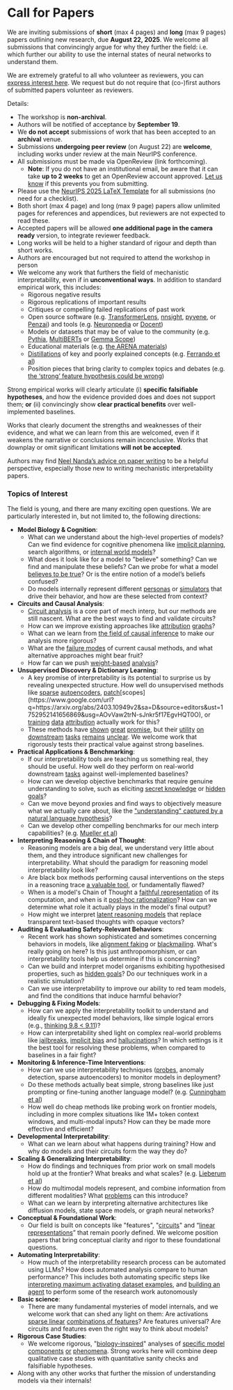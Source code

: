 # Call for Papers
We are inviting submissions of **short** (max 4 pages) and **long** (max 9 pages) papers outlining new research, due **August 22, 2025**. We welcome all submissions that convincingly argue for why they further the field: i.e. which further our ability to use the internal states of neural networks to understand them. 

We are extremely grateful to all who volunteer as reviewers, you can [express interest here](https://www.google.com/url?q=https://docs.google.com/forms/d/e/1FAIpQLSdiw1SJllzoTz_nqzDTzTOGb9DV3W_truQyh-WvYj_QGIi7Mg/viewform?usp%3Ddialog&sa=D&source=editors&ust=1752952141642972&usg=AOvVaw2hhYM2zwNRxe1DQfSySQIR). We request but do not require that (co-)first authors of submitted papers volunteer as reviewers. 

Details: 
* The workshop is **non-archival**.
* Authors will be notified of acceptance by **September 19**.
* We **do not accept** submissions of work that has been accepted to an **archival** venue.
* Submissions **undergoing peer review** (on August 22) are **welcome**, including works under review at the main NeurIPS conference.
* All submissions must be made via OpenReview (link forthcoming).
  * **Note**: If you do not have an institutional email, be aware that it can take **up to 2 weeks** to get an OpenReview account approved. [Let us know](mailto:neurips2025@mechinterpworkshop.com) if this prevents you from submitting.
* Please use the [NeurIPS 2025 LaTeX Template](https://www.google.com/url?q=https://media.neurips.cc/Conferences/NeurIPS2025/Styles.zip&sa=D&source=editors&ust=1752952141645453&usg=AOvVaw0SrAH6pgOqNRBp_r0mOCbs) for all submissions (no need for a checklist).
* Both short (max 4 page) and long (max 9 page) papers allow unlimited pages for references and appendices, but reviewers are not expected to read these.
* Accepted papers will be allowed **one additional page in the camera ready** version, to integrate reviewer feedback.
* Long works will be held to a higher standard of rigour and depth than short works.
* Authors are encouraged but not required to attend the workshop in person
* We welcome any work that furthers the field of mechanistic interpretability, even if in **unconventional ways**. In addition to standard empirical work, this includes:
  * Rigorous negative results
  * Rigorous replications of important results
  * Critiques or compelling failed replications of past work
  * Open source software (e.g. [TransformerLens](https://www.google.com/url?q=https://github.com/neelnanda-io/TransformerLens&sa=D&source=editors&ust=1752952141647461&usg=AOvVaw1jgstX1xxcMgGWdQHBpuS2), [nnsight](https://www.google.com/url?q=https://github.com/ndif-team/nnsight&sa=D&source=editors&ust=1752952141647597&usg=AOvVaw18DBdSFUHE_YathH1ilefh), [pyvene](https://www.google.com/url?q=https://github.com/stanfordnlp/pyvene/tree/main/pyvene/models/mlp&sa=D&source=editors&ust=1752952141647738&usg=AOvVaw1FswSOm-pAA2BXaY9Sbmpl), or [Penzai](https://www.google.com/url?q=https://github.com/google-deepmind/penzai&sa=D&source=editors&ust=1752952141647884&usg=AOvVaw3tkF5y54zmtu8mkg0_FrAG)) and tools (e.g. [Neuronpedia](https://www.google.com/url?q=http://neuronpedia.org&sa=D&source=editors&ust=1752952141648019&usg=AOvVaw3OCoJjU6Ne5lYSxbd12mm-) or [Docent](https://www.google.com/url?q=https://transluce.org/introducing-docent&sa=D&source=editors&ust=1752952141648160&usg=AOvVaw3x-BH71PNfviZ0c2gXIOfU))
  * Models or datasets that may be of value to the community (e.g. [Pythia](https://www.google.com/url?q=https://arxiv.org/abs/2304.01373&sa=D&source=editors&ust=1752952141648424&usg=AOvVaw0l4PyLyHBR7tO8UA7nPXoN), [MultiBERTs](https://www.google.com/url?q=https://arxiv.org/abs/2106.16163&sa=D&source=editors&ust=1752952141648535&usg=AOvVaw3I4dYDLiyvclY5hB-D-IcG) or [Gemma Scope](https://www.google.com/url?q=https://arxiv.org/abs/2408.05147&sa=D&source=editors&ust=1752952141648650&usg=AOvVaw2aj8G7WZ3XnT390MMbjvth))
  * Educational materials (e.g. [the ARENA materials](https://www.google.com/url?q=https://arena3-chapter1-transformer-interp.streamlit.app/&sa=D&source=editors&ust=1752952141648921&usg=AOvVaw0lf5bNgnoAcE4QGaUK-AAx))
  * [Distillations](https://www.google.com/url?q=https://distill.pub/2017/research-debt/&sa=D&source=editors&ust=1752952141649129&usg=AOvVaw0Dqo0T0dMk0VzISKAV05QN) of key and poorly explained concepts (e.g. [Ferrando et al](https://www.google.com/url?q=https://arxiv.org/abs/2405.00208&sa=D&source=editors&ust=1752952141649369&usg=AOvVaw1L7f7r3HCaq7YrrBgN76tn))
  * Position pieces that bring clarity to complex topics and debates (e.g. [the ‘strong’ feature hypothesis could be wrong](https://www.google.com/url?q=https://www.alignmentforum.org/posts/tojtPCCRpKLSHBdpn/the-strong-feature-hypothesis-could-be-wrong&sa=D&source=editors&ust=1752952141649811&usg=AOvVaw3Ur28FUPf_OZSDJVRUpiVr))

Strong empirical works will clearly articulate (i) **specific falsifiable hypotheses**, and how the evidence provided does and does not support them; **or** (ii) convincingly show **clear practical benefits** over well-implemented baselines. 

Works that clearly document the strengths and weaknesses of their evidence, and what we can learn from this are welcomed, even if it weakens the narrative or conclusions remain inconclusive. Works that downplay or omit significant limitations **will not be accepted**. 

Authors may find [Neel Nanda’s advice on paper writing](https://www.google.com/url?q=https://www.alignmentforum.org/posts/eJGptPbbFPZGLpjsp/highly-opinionated-advice-on-how-to-write-ml-papers&sa=D&source=editors&ust=1752952141651838&usg=AOvVaw22u1L7l-j_1i4MDAtePNlg) to be a helpful perspective, especially those new to writing mechanistic interpretability papers. 
### Topics of Interest
The field is young, and there are many exciting open questions. We are particularly interested in, but not limited to, the following directions: 
* **Model Biology & Cognition**:
  * What can we understand about the high-level properties of models? Can we find evidence for cognitive phenomena like [implicit planning](https://www.google.com/url?q=https://transformer-circuits.pub/2025/attribution-graphs/biology.html%23dives-poems&sa=D&source=editors&ust=1752952141652864&usg=AOvVaw1gvL0PwSr0Yumq2l5D0VAg), search algorithms, or [internal world models](https://www.google.com/url?q=https://arxiv.org/abs/2210.13382&sa=D&source=editors&ust=1752952141653032&usg=AOvVaw3EQTl3eJ-ORrGpKHwTtDdk)?
  * What does it look like for a model to "believe" something? Can we find and manipulate these beliefs? Can we probe for what a model [believes to be true](https://www.google.com/url?q=https://arxiv.org/abs/2310.06824&sa=D&source=editors&ust=1752952141653394&usg=AOvVaw29ndkQGvT3gZYFu9mQiclA)? Or is the entire notion of a model’s beliefs confused?
  * Do models internally represent different [personas](https://www.google.com/url?q=https://arxiv.org/abs/2406.12094&sa=D&source=editors&ust=1752952141653693&usg=AOvVaw3Wu8GIlVG0Xj_mhw3hRhKL) or [simulators](https://www.google.com/url?q=https://www.nature.com/articles/s41586-023-06647-8&sa=D&source=editors&ust=1752952141653825&usg=AOvVaw0MZznLX5_E5srOo37M6Cwm) that drive their behavior, and how are these selected from context?
* **Circuits and Causal Analysis**:
  * [Circuit analysis](https://www.google.com/url?q=https://distill.pub/2020/circuits/zoom-in/&sa=D&source=editors&ust=1752952141654224&usg=AOvVaw0qEFgEzSN26Ow7UR4c9O4A) is a core part of mech interp, but our methods are still nascent. What are the best ways to find and validate circuits?
  * How can we improve existing approaches like [attribution](https://www.google.com/url?q=https://arxiv.org/abs/2406.11944&sa=D&source=editors&ust=1752952141654641&usg=AOvVaw2P1yMV7lF5d2Y7eO-utIcP) [graphs](https://www.google.com/url?q=https://transformer-circuits.pub/2025/attribution-graphs/methods.html&sa=D&source=editors&ust=1752952141654832&usg=AOvVaw09ktq28_ZyXoljs4VW7SY6)?
  * What can we learn from [the field of causal inference](https://www.google.com/url?q=https://arxiv.org/abs/2407.04690&sa=D&source=editors&ust=1752952141655094&usg=AOvVaw2dR284TuEapx93iLcFcV8Q) to make our analysis more rigorous?
  * What are the [failure modes](https://www.google.com/url?q=https://arxiv.org/abs/2307.15771&sa=D&source=editors&ust=1752952141655346&usg=AOvVaw1s6iIkwPB_p4m3ThhbqoIi) of current causal methods, and what alternative approaches might bear fruit?
  * How far can we push [weight-based](https://www.google.com/url?q=https://arxiv.org/abs/2301.05217&sa=D&source=editors&ust=1752952141655694&usg=AOvVaw0anUiIf399gHaSj4U0T5IA) [analysis](https://www.google.com/url?q=https://arxiv.org/abs/2410.08417&sa=D&source=editors&ust=1752952141655847&usg=AOvVaw2lKr5fexUNLsg3LHVjP11r)?
* **Unsupervised Discovery & Dictionary Learning**:
  * A key promise of interpretability is its potential to surprise us by revealing unexpected structure. How well do unsupervised methods like [sparse](https://www.google.com/url?q=https://arxiv.org/abs/2103.15949&sa=D&source=editors&ust=1752952141656418&usg=AOvVaw0ruV5BcrSmwRGE4PvY7F3d) [autoencoders](https://www.google.com/url?q=https://transformer-circuits.pub/2023/monosemantic-features&sa=D&source=editors&ust=1752952141656621&usg=AOvVaw21iVqP0Ej-j_iC8VCLD0Sd), [patch](https://www.google.com/url?q=https://arxiv.org/abs/2401.06102&sa=D&source=editors&ust=1752952141656774&usg=AOvVaw13zsCucHNK8Oewf8d7AbP_)[scopes](https://www.google.com/url?q=https://arxiv.org/abs/2403.10949v2&sa=D&source=editors&ust=1752952141656869&usg=AOvVaw2trN-sJnkr5f17EgvHQT0O), or [training](https://www.google.com/url?q=https://proceedings.mlr.press/v70/koh17a?ref%3Dhttps://githubhelp.com&sa=D&source=editors&ust=1752952141657018&usg=AOvVaw0yz28A6HJsOxwDFBQXKXPh) [data](https://www.google.com/url?q=https://arxiv.org/abs/2308.03296&sa=D&source=editors&ust=1752952141657150&usg=AOvVaw1j6b7cgk6xzHBli_QJcI0A) [attribution](https://www.google.com/url?q=https://arxiv.org/abs/2205.11482&sa=D&source=editors&ust=1752952141657304&usg=AOvVaw0ZXRkY7VqOBIpJhaKKyGcN) actually work for this?
  * These methods have [shown](https://www.google.com/url?q=https://transformer-circuits.pub/2024/scaling-monosemanticity/index.html&sa=D&source=editors&ust=1752952141657608&usg=AOvVaw3Fc7nOY5_IVGXXSrfhXoFG) [great](https://www.google.com/url?q=https://transformer-circuits.pub/2025/attribution-graphs/biology.html&sa=D&source=editors&ust=1752952141657767&usg=AOvVaw3QE2Z2QlYSoowPQj5pS7Rl) [promise](https://www.google.com/url?q=https://arxiv.org/abs/2503.10965&sa=D&source=editors&ust=1752952141657921&usg=AOvVaw0Dw3LltNcrAKRL7hsVwjaI), but their [utility](https://www.google.com/url?q=https://arxiv.org/abs/2502.16681&sa=D&source=editors&ust=1752952141658049&usg=AOvVaw1EA74cF3S-sAQ537b-K1eb) [on](https://www.google.com/url?q=https://www.tilderesearch.com/blog/sieve&sa=D&source=editors&ust=1752952141658198&usg=AOvVaw175PrLut_RL3s_57KHOvoZ) [downstream](https://www.google.com/url?q=https://arxiv.org/abs/2501.17148&sa=D&source=editors&ust=1752952141658341&usg=AOvVaw1NMzGOPZWZaQmzmhmM5y92) [tasks](https://www.google.com/url?q=https://transformer-circuits.pub/2024/features-as-classifiers/index.html&sa=D&source=editors&ust=1752952141658492&usg=AOvVaw3OX-D_ueNcy-TEppKJ25sx) [remains](https://www.google.com/url?q=https://arxiv.org/abs/2502.04382&sa=D&source=editors&ust=1752952141658646&usg=AOvVaw3LOyE5dsRmXLT7XsXc8uwM) [unclear](https://www.google.com/url?q=https://www.alignmentforum.org/posts/4uXCAJNuPKtKBsi28/negative-results-for-saes-on-downstream-tasks&sa=D&source=editors&ust=1752952141658820&usg=AOvVaw0LdieAfzjoV0RGQZx7FP7a). We welcome work that rigorously tests their practical value against strong baselines.
* **Practical Applications & Benchmarking**:
  * If our interpretability tools are teaching us something real, they should be useful. How well do they perform on real-world downstream [tasks](https://www.google.com/url?q=https://www.lesswrong.com/posts/wGRnzCFcowRCrpX4Y/downstream-applications-as-validation-of-interpretability&sa=D&source=editors&ust=1752952141659752&usg=AOvVaw2Vy6nvBHblMbTNQUVrEGBC) against well-implemented baselines?
  * How can we develop objective benchmarks that require genuine understanding to solve, such as eliciting [secret knowledge](https://www.google.com/url?q=https://arxiv.org/abs/2505.14352&sa=D&source=editors&ust=1752952141660230&usg=AOvVaw1GRrtm14CiOY4M00Xtjjtm) or [hidden goals](https://www.google.com/url?q=https://arxiv.org/abs/2503.10965&sa=D&source=editors&ust=1752952141660404&usg=AOvVaw1Bbo3auexGFRfcPwqdP8NH)?
  * Can we move beyond proxies and find ways to objectively measure what we actually care about, like the ["understanding" captured by a natural language hypothesis](https://www.google.com/url?q=https://arxiv.org/abs/2502.04382&sa=D&source=editors&ust=1752952141660895&usg=AOvVaw0oOiBkHQeaOhQYqeTNGtDk)?
  * Can we develop other compelling benchmarks for our mech interp capabilities? (e.g. [Mueller et al](https://www.google.com/url?q=https://arxiv.org/abs/2504.13151&sa=D&source=editors&ust=1752952141661221&usg=AOvVaw1wbFOofivCIbUSPMs_Ufn0))
* **Interpreting Reasoning & Chain of Thought**:
  * Reasoning models are a big deal, we understand very little about them, and they introduce significant new challenges for interpretability. What should the paradigm for reasoning model interpretability look like?
  * Are black box methods performing causal interventions on the steps in a reasoning trace [a valuable tool](https://www.google.com/url?q=https://arxiv.org/abs/2506.19143&sa=D&source=editors&ust=1752952141662154&usg=AOvVaw3dedzoQHoWO78D03XaCdii), or fundamentally flawed?
  * When is a model's Chain of Thought a [faithful representation](https://www.google.com/url?q=https://arxiv.org/abs/2305.04388&sa=D&source=editors&ust=1752952141662444&usg=AOvVaw05Z-72YSMZ04EYi6GYnYNR) of its computation, and when is it [post-hoc rationalization](https://www.google.com/url?q=https://arxiv.org/abs/2503.08679&sa=D&source=editors&ust=1752952141662728&usg=AOvVaw3keK4VrM60y3B6JCMFpFB_)? How can we determine what role it actually plays in the model's final output?
  * How might we interpret [latent reasoning models](https://www.google.com/url?q=https://arxiv.org/abs/2412.06769&sa=D&source=editors&ust=1752952141663076&usg=AOvVaw2u_iaTDBCb0t5EQQJGAuYb) that replace transparent text-based thoughts with opaque vectors?
* **Auditing & Evaluating Safety-Relevant Behaviors**:
  * Recent work has shown sophisticated and sometimes concerning behaviors in models, like [alignment faking](https://www.google.com/url?q=https://arxiv.org/abs/2412.14093&sa=D&source=editors&ust=1752952141663738&usg=AOvVaw1AT4d8MtK-9ljEdq2l0W28) or [blackmailing](https://www.google.com/url?q=https://www.anthropic.com/research/agentic-misalignment&sa=D&source=editors&ust=1752952141663894&usg=AOvVaw2L1lmsxeoyiTFH1Roux5JA). What's really going on here? Is this just anthropomorphism, or can interpretability tools help us determine if this is concerning?
  * Can we build and interpret model organisms exhibiting hypothesised properties, such as [hidden goals](https://www.google.com/url?q=https://arxiv.org/abs/2503.10965&sa=D&source=editors&ust=1752952141664392&usg=AOvVaw1kTGWx_iJrmAFjdDrTZSb8)? Do our techniques work in a realistic simulation?
  * Can we use interpretability to improve our ability to red team models, and find the conditions that induce harmful behavior?
* **Debugging & Fixing Models**:
  * How can we apply the interpretability toolkit to understand and ideally fix unexpected model behaviors, like simple logical errors (e.g., [thinking 9.8 < 9.11](https://www.google.com/url?q=https://transluce.org/observability-interface&sa=D&source=editors&ust=1752952141665302&usg=AOvVaw1Det2eoDC4wFlOxP1c1zu9))?
  * How can interpretability shed light on complex real-world problems like [jailbreaks](https://www.google.com/url?q=https://transformer-circuits.pub/2025/attribution-graphs/biology.html%23dives-jailbreak&sa=D&source=editors&ust=1752952141665663&usg=AOvVaw2wTx060HFpS-jAh8uIoyLl), [implicit bias](https://www.google.com/url?q=https://arxiv.org/abs/2506.10922&sa=D&source=editors&ust=1752952141665848&usg=AOvVaw2nkf7V83zEm0nkz4nZiUbR) and [hallucinations](https://www.google.com/url?q=https://arxiv.org/abs/2411.14257&sa=D&source=editors&ust=1752952141665984&usg=AOvVaw09bOjph5Y7gugFTsAeRGUv)? In which settings is it the best tool for resolving these problems, when compared to baselines in a fair fight?
* **Monitoring & Inference-Time Interventions**:
  * How can we use interpretability techniques ([probes](https://www.google.com/url?q=https://arxiv.org/abs/2102.12452&sa=D&source=editors&ust=1752952141666770&usg=AOvVaw3M0k16_wJ4jKF2H-g5x1sz), anomaly detection, sparse autoencoders) to monitor models in deployment?
  * Do these methods actually beat simple, strong baselines like just prompting or fine-tuning another language model? (e.g. [Cunningham et al](https://www.google.com/url?q=https://alignment.anthropic.com/2025/cheap-monitors/&sa=D&source=editors&ust=1752952141667558&usg=AOvVaw3oC58HLGI5eEz1DNMrgUpv))
  * How well do cheap methods like probing work on frontier models, including in more complex situations like 1M+ token context windows, and multi-modal inputs? How can they be made more effective and efficient?
* **Developmental Interpretability**:
  * What can we learn about what happens during training? How and why do models and their circuits form the way they do?
* **Scaling & Generalizing Interpretability**:
  * How do findings and techniques from prior work on small models hold up at the frontier? What breaks and what scales? (e.g. [Lieberum et al](https://www.google.com/url?q=https://arxiv.org/abs/2307.09458&sa=D&source=editors&ust=1752952141669352&usg=AOvVaw3CqLJFYJNSS-lThC8pXIFF))
  * How do multimodal models represent, and combine information from different modalities? What [problems](https://www.google.com/url?q=https://openreview.net/pdf?id%3DVUhRdZp8ke&sa=D&source=editors&ust=1752952141669782&usg=AOvVaw3XOtI-hX5EX13vPz8ZlxKr) can this introduce?
  * What can we learn by interpreting alternative architectures like diffusion models, state space models, or graph neural networks?
* **Conceptual & Foundational Work**:
  * Our field is built on concepts like "features", "[circuits](https://www.google.com/url?q=https://distill.pub/2020/circuits/zoom-in/&sa=D&source=editors&ust=1752952141670629&usg=AOvVaw1fIx0Zmky6jFcTt28DP-9I)" and “[linear representations](https://www.google.com/url?q=https://transformer-circuits.pub/2024/july-update/index.html%23linear-representations&sa=D&source=editors&ust=1752952141670860&usg=AOvVaw3uFTF8udjI18udPIiT3IGY)” that remain poorly defined. We welcome position papers that bring conceptual clarity and rigor to these foundational questions.
* **Automating Interpretability**:
  * How much of the interpretability research process can be automated using LLMs? How does automated analysis compare to human performance? This includes both automating specific steps like [interpreting maximum activating dataset examples](https://www.google.com/url?q=https://openaipublic.blob.core.windows.net/neuron-explainer/paper/index.html&sa=D&source=editors&ust=1752952141671944&usg=AOvVaw1jN6eTk3Iu7xXNfM7Lau6D), and [building an agent](https://www.google.com/url?q=https://arxiv.org/abs/2404.14394&sa=D&source=editors&ust=1752952141672132&usg=AOvVaw1AzKOLkXYpIjabx54SfgKd) to perform some of the research work autonomously
* **Basic science**:
  * There are many fundamental mysteries of model internals, and we welcome work that can shed any light on them: Are activations [sparse linear](https://www.google.com/url?q=https://arxiv.org/abs/1601.03764&sa=D&source=editors&ust=1752952141672818&usg=AOvVaw1Zfdz0s-eTzPqf3dfatiT4) [combinations of features](https://www.google.com/url?q=https://transformer-circuits.pub/2022/toy_model/index.html&sa=D&source=editors&ust=1752952141673041&usg=AOvVaw1kwRP4F8C0_dDa3mEH_GYe)? Are features universal? Are circuits and features even the right way to think about models?
* **Rigorous Case Studies**:
  * We welcome rigorous, "[biology-inspired](https://www.google.com/url?q=https://distill.pub/2020/circuits/curve-circuits/&sa=D&source=editors&ust=1752952141673687&usg=AOvVaw15XFW-IKYM7iQ5BFLYywRg)" analyses of [specific model](https://www.google.com/url?q=https://arxiv.org/abs/2310.04625&sa=D&source=editors&ust=1752952141673888&usg=AOvVaw3HclLDRAPd4GApvrqTFmjq) [components](https://www.google.com/url?q=https://transformer-circuits.pub/2024/scaling-monosemanticity/index.html&sa=D&source=editors&ust=1752952141674095&usg=AOvVaw1wZxME0-H_vlpDQLyzGYCu) [or](https://www.google.com/url?q=https://arxiv.org/abs/2305.01610&sa=D&source=editors&ust=1752952141674213&usg=AOvVaw1v_p7INzJbqzz2zm_aiyaP) [phenomena](https://www.google.com/url?q=https://arxiv.org/abs/2306.09346&sa=D&source=editors&ust=1752952141674357&usg=AOvVaw3RAYfPZ0GhMaYgF0Vj1RHf). Strong works here will combine deep qualitative case studies with quantitative sanity checks and falsifiable hypotheses.
* Along with any other works that further the mission of understanding models via their internals!